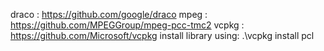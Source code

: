 draco : https://github.com/google/draco
mpeg : https://github.com/MPEGGroup/mpeg-pcc-tmc2
vcpkg : https://github.com/Microsoft/vcpkg
install library using: .\vcpkg install pcl